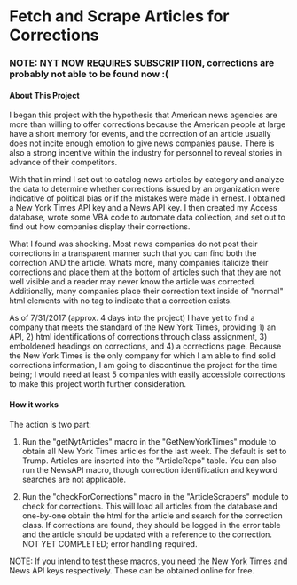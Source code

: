 # Fetch and Scrape Articles for Corrections

### NOTE: NYT NOW REQUIRES SUBSCRIPTION, corrections are probably not able to be found now :(

#### About This Project

I began this project with the hypothesis that American news agencies are more than willing to offer corrections because the American people at large have a short memory for events, and the correction of an article usually does not incite enough emotion to give news companies pause.  There is also a strong incentive within the industry for personnel to reveal stories in advance of their competitors.

With that in mind I set out to catalog news articles by category and analyze the data to determine whether corrections issued by an organization were indicative of political bias or if the mistakes were made in ernest.  I obtained a New York Times API key and a News API key.  I then created my Access database, wrote some VBA code to automate data collection, and set out to find out how companies display their corrections.

What I found was shocking.  Most news companies do not post their corrections in a transparent manner such that you can find both the correction AND the article.  Whats more, many companies italicize their corrections and place them at the bottom of articles such that they are not well visible and a reader may never know the article was corrected.  Additionally, many companies place their correction text inside of "normal" html elements with no tag to indicate that a correction exists.

As of 7/31/2017 (approx. 4 days into the project) I have yet to find a company that meets the standard of the New York Times, providing 1) an API, 2) html identifications of corrections through class assignment, 3) emboldened headings on corrections, and 4) a corrections page.  Because the New York Times is the only company for which I am able to find solid corrections information, I am going to discontinue the project for the time being; I would need at least 5 companies with easily accessible corrections to make this project worth further consideration.

#### How it works

The action is two part:

1.  Run the "getNytArticles" macro in the "GetNewYorkTimes" module to obtain all New York Times articles for the last week.  The default is set to Trump.  Articles are inserted into the "ArticleRepo" table.  You can also run the NewsAPI macro, though correction identification and keyword searches are not applicable.

2.  Run the "checkForCorrections" macro in the "ArticleScrapers" module to check for corrections.  This will load all articles from the database and one-by-one obtain the html for the article and search for the correction class.  If corrections are found, they should be logged in the error table and the article should be updated with a reference to the correction.  NOT YET COMPLETED; error handling required.

NOTE: If you intend to test these macros, you need the New York Times and News API keys respectively.  These can be obtained online for free.
